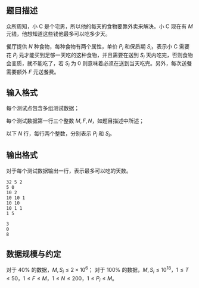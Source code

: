 ## 题目描述

众所周知，小 C 是个宅男，所以他的每天的食物要靠外卖来解决。小 C 现在有 $M$ 元钱，他想知道这些钱他最多可以吃多少天。

餐厅提供 $N$ 种食物，每种食物有两个属性，单价 $P_i$ 和保质期 $S_i$，表示小 C 需要花 $P_i$ 元才能买到足够一天吃的这种食物，并且需要在送到 $S_i$ 天内吃完，否则食物会变质，就不能吃了，若 $S_i$ 为 0 则意味着必须在送到当天吃完。另外，每次送餐需要额外 $F$ 元送餐费。

## 输入格式

每个测试点包含多组测试数据；

每个测试数据第一行三个整数 $M,F,N$，如题目描述中所述；

以下 $N$ 行，每行两个整数，分别表示 $P_i$ 和 $S_i$。

## 输出格式

对于每个测试数据输出一行，表示最多可以吃的天数。

```input1
32 5 2
5 0
10 2
10 10 1
10 10
10 1 1
1 5
```

```output1
3
0
8
```

## 数据规模与约定

对于 $40\%$ 的数据，$M,S_i\le 2 \times 10^6$；
对于 $100\%$ 的数据，$M, S_i\le 10^{18}$，$1 \le T \le 50$，$1 \le F \le M$，$1 \le N \le 200$，$1 \le P_i \le M$。

